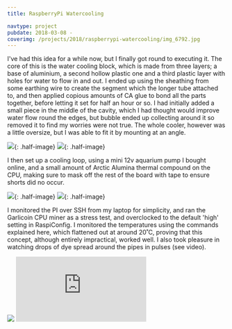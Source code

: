 ```yaml
---
title: RaspberryPi Watercooling

navtype: project
pubdate: 2018-03-08 -
coverimg: /projects/2018/raspberrypi-watercooling/img_6792.jpg
---
```

I've had this idea for a while now, but I finally got round to executing it.
The core of this is the water cooling block, which is made from three layers; a base of aluminium, a second hollow plastic one and a third plastic layer with holes for water to flow in and out. I ended up using the sheathing from some earthing wire to create the segment which the longer tube attached to, and then applied copious amounts of CA glue to bond all the parts together, before letting it set for half an hour or so. I had initially added a small piece in the middle of the cavity, which I had thought would improve water flow round the edges, but bubble ended up collecting around it so removed it to find my worries were not true. The whole cooler, however was a little oversize, but I was able to fit it by mounting at an angle.

![](img_6792.jpg){: .half-image}
![](img_6791.jpg){: .half-image}

I then set up a cooling loop, using a mini 12v aquarium pump I bought online, and a small amount of Arctic Alumina thermal compound on the CPU, making sure to mask off the rest of the board with tape to ensure shorts did no occur.

![](img_6790.jpg){: .half-image}
![](img_6794.jpg){: .half-image}

I monitored the PI over SSH from my laptop for simplicity, and ran the Garlicoin CPU miner as a stress test, and overclocked to the default 'high' setting in RaspiConfig. I monitored the temperatures using the commands explained here, which flattened out at around 20˚C, proving that this concept, although entirely impractical, worked well. I also took pleasure in watching drops of dye spread around the pipes in pulses (see video).
<div>
  <img class="half-image" src="img_6796.jpg">
  <iframe class="half-image" src="https://www.youtube.com/embed/hgnU9K_aeco?rel=0" frameborder="0" allow="autoplay; encrypted-media" allowfullscreen></iframe>
</div>
